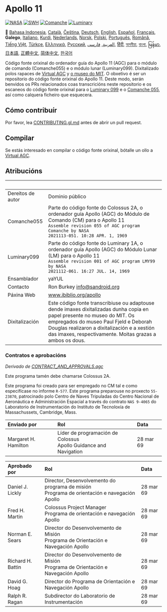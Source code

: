 # Apollo 11

[![NASA][1]][2]
[![SWH]][SWH_URL]
[![Comanche]][ComancheMilestone]
[![Luminary]][LuminaryMilestone]

🎌
[Bahasa Indonesia][ID],
[Català][CA],
[Čeština][CZ],
[Deutsch][DE],
[English][EN],
[Español][ES],
[Français][FR],
**Galego**,
[Italiano][IT],
[Kurdi][KU],
[Nederlands][NL],
[Norsk][NO],
[Polski][PL],
[Português][PT_BR],
[Română][RO],
[Tiếng Việt][VI],
[Türkçe][TR],
[Ελληνικά][GR],
[Русский][RU],
[العربية][AR],
[فارسی][FA],
[हिंदी][HI_IN],
[অসমীয়া][AS_IN],
[বাংলা][BD_BN],
[မြန်မာ][MM],
[日本語][JA],
[正體中文][ZH_TW],
[简体中文][ZH_CN],
[한국어][KO_KR]

[AR]:README.ar.md
[AS_IN]:README.as_in.md
[BD_BN]:README.bd_bn.md
[CA]:README.ca.md
[CZ]:README.cz.md
[DE]:README.de.md
[EN]:README.md
[ES]:README.es.md
[FA]:README.fa.md
[FR]:README.fr.md
[GL]:README.gl.md
[GR]:README.gr.md
[HI_IN]:README.hi_in.md
[ID]:README.id.md
[IT]:README.it.md
[JA]:README.ja.md
[KO_KR]:README.ko_kr.md
[KU]:README.ku.md
[LT]:README.lt.md
[MM]:README.mm.md
[NL]:README.nl.md
[NO]:README.no.md
[PL]:README.pl.md
[PT_BR]:README.pt_br.md
[RO]:README.ro.md
[RU]:README.ru.md
[TR]:README.tr.md
[VI]:README.vi.md
[ZH_CN]:README.zh_cn.md
[ZH_TW]:README.zh_tw.md

Código fonte orixinal do ordenador guía do Apollo 11 (AGC) para o módulo de comando (Comanche055) e o módulo lunar (Luminary099). Dixitalizado polos rapaces de [Virtual AGC][3] y [o museo do MIT][4]. O obxetivo é ser un repositorio do código fonte orixinal do Apollo 11. Deste modo, serán benvidos os PRs relacionados coas transcricións neste repositorio e os escaneos do código fonte orixinal para o [Luminary 099][5] e o [Comanche 055][6], así como calquera ficheiro que esquecera.

## Cómo contribuír

Por favor, lea [CONTRIBUTING.gl.md][7] antes de abrir un pull request.

## Compilar

Se estás interesado en compilar o código fonte orixinal, bótalle un ollo a [Virtual AGC][8].

## Atribucións

&nbsp;            | &nbsp;
:---------------- | :-----
Dereitos de autor | Dominio público
Comanche055       | Parte do código fonte do Colossus 2A, o ordenador guía Apollo (AGC) do Módulo de Comando (CM) para o Apollo 11<br>`Assemble revision 055 of AGC program Comanche by NASA`<br>`2021113-051. 10:28 APR. 1, 1969`
Luminary099       | Parte do código fonte do Luminary 1A, o ordenador guía Apollo (AGC) do Módulo Lunar (LM) para o Apollo 11<br>`Assemble revision 001 of AGC program LMY99 by NASA`<br>`2021112-061. 16:27 JUL. 14, 1969`
Ensamblador       | yaYUL
Contacto          | Ron Burkey <info@sandroid.org>
Páxina Web        | www.ibiblio.org/apollo
Dixitalización    | Este código fonte transcribiuse ou adaptouse dende imaxes dixitalizadas dunha copia en papel presente no museo do MIT. Os empregados do museo Paul Fjeld e Deborah Douglas realizaron a dixitalización e a xestión das imaxes, respectivamente. Moitas grazas a ambos os dous.

### Contratos e aprobacións

*Derivado de [CONTRACT_AND_APPROVALS.agc]*

Este programa tamén debe chamarse Colossus 2A.

Este programa foi creado para ser empregado no CM tal e como especifícase no informe `R-577`. Este programa preparouse no proxecto `55-23870`, patrocinado polo Centro de Naves Tripuladas do Centro Nacional de Aeronáutica e Administración Espacial a través do contrato `NAS 9-4065` do Laboratorio de Instrumentación do Instituto de Tecnoloxía de Massachussets, Cambridge, Mass.

Enviado por          | Rol | Data
:------------------- | :-- | :----
Margaret H. Hamilton | Líder de programación de Colossus <br> Apollo Guidance and Navigation | 28 mar 69

Aprobado por      | Rol | Data
:---------------- | :-- | :----
Daniel J. Lickly  | Director, Desenvolvemento do programa de misión <br> Programa de orientación e navegación Apollo | 28 mar 69
Fred H. Martin    | Colossus Project Manager <br> Programa de orientación e navegación Apollo | 28 mar 69
Norman E. Sears   | Director do Desenvolvemento de Misión <br> Programa de Orientación e Navegación Apollo | 28 mar 69
Richard H. Battin | Director do Desenvolvemento de Misión <br> Programa de Orientación e Navegación Apollo | 28 mar 69
David G. Hoag     | Director do Programa de Orientación e Navegación Apollo | 28 mar 69
Ralph R. Ragan    | Subdirector do Laboratorio de Instrumentación | 28 mar 69

[CONTRACT_AND_APPROVALS.agc]:https://github.com/chrislgarry/Apollo-11/blob/master/Comanche055/CONTRACT_AND_APPROVALS.agc
[1]:https://flat.badgen.net/badge/NASA/Mission%20Overview/0B3D91
[2]:https://www.nasa.gov/mission_pages/apollo/missions/apollo11.html
[3]:http://www.ibiblio.org/apollo/
[4]:http://web.mit.edu/museum/
[5]:http://www.ibiblio.org/apollo/ScansForConversion/Luminary099/
[6]:http://www.ibiblio.org/apollo/ScansForConversion/Comanche055/
[7]:https://github.com/chrislgarry/Apollo-11/blob/master/CONTRIBUTING.gl.md
[8]:https://github.com/rburkey2005/virtualagc
[SWH]:https://flat.badgen.net/badge/Software%20Heritage/Archive/0B3D91
[SWH_URL]:https://archive.softwareheritage.org/browse/origin/https://github.com/chrislgarry/Apollo-11/
[Comanche]:https://flat.badgen.net/github/milestones/chrislgarry/Apollo-11/1
[ComancheMilestone]:https://github.com/chrislgarry/Apollo-11/milestone/1
[Luminary]:https://flat.badgen.net/github/milestones/chrislgarry/Apollo-11/2
[LuminaryMilestone]:https://github.com/chrislgarry/Apollo-11/milestone/2
